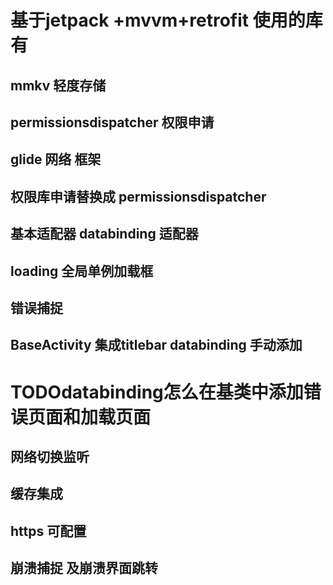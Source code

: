

# 基于jetpack +mvvm+retrofit 使用的库有 
## mmkv 轻度存储
## permissionsdispatcher 权限申请
## glide 网络 框架
## 权限库申请替换成 permissionsdispatcher
## 基本适配器  databinding 适配器
## loading 全局单例加载框 
## 错误捕捉
## BaseActivity 集成titlebar databinding 手动添加

# TODOdatabinding怎么在基类中添加错误页面和加载页面
## 网络切换监听
## 缓存集成
## https 可配置
## 崩溃捕捉 及崩溃界面跳转


        
 